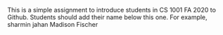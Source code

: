 This is a simple assignment to introduce students in CS 1001 FA 2020 to Github. Students should add their name below this one. For example,
sharmin jahan
Madison Fischer 
